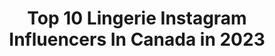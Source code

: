 ---
title: Top 10 Lingerie Instagram Influencers In Canada in 2023
description: >-
  Find top lingerie Instagram influencers in Canada in 2023. Most popular hashtags: #lingerie #model #photoshoot #blackandwhite.
platform: Instagram
hits: 54
text_top: See the top-rated Instagram accounts on inBeat.
text_bottom: inBeat has 54 Instagram influencers like this in Canada for you to pitch.
profiles:
  - username: "katejensenphoto"
    fullname: >-
      lifestyle/boudoir photographer
    bio: >-
      she/her live through your art ✨ girl gang 🤟 @katejensenintimates luxury lingerie @k2intimates
    location: "Canada"
    followers: 8793
    engagement: 393
    commentsToLikes: 0.116697
    id: ck0w335mjrdc80i19vljr5sa1
    verified: false
    hashtags: "#personalbranding, #edmontonbrandingphotographer, #branding, #yegbrandingphotographer"
  - username: "amandafudgy"
    fullname: >-
      Amanda Fudge
    bio: >-
      Canadian model / dancer @stockingsbysasha Check out my lingerie page 😘
    location: "Canada"
    followers: 86055
    engagement: 115
    commentsToLikes: 0.024793
    id: ck5hgt27c4lwg0i11ck6bgpi4
    verified: false
    hashtags: "#lingerie, #space, #yeg, #cheshercat"
  - username: "sofiacretaro"
    fullname: >-
      𝖘 🍓 𝖋 𝖎 𝖆
    bio: >-
      MIAMI- @cgmmodels NEW YORK- @jagmodels CANADA- @dulcedomodels 📍
    location: "Canada"
    followers: 21541
    engagement: 391
    commentsToLikes: 0.108224
    id: ck5c4j1yb1gia0i111b8xxlay
    verified: false
    hashtags: "#toronto, #dermlogica, #lacebralette, #miami"
  - username: "fernandolandinofficial"
    fullname: >-
      Fernando Landin
    bio: >-
      #Photographer #Fotógrafo #Photographe 📸 DM me for Prints / Rates / Info 📩 Available Worldwide ✈
    location: "Canada"
    followers: 25841
    engagement: 301
    commentsToLikes: 0.036860
    id: ck15pv3kzzrza0i19b2vdvlnu
    verified: false
    hashtags: "#canadiangirls, #blancoynegro, #blackandwhitephotos, #mycalvins"
  - username: "morgankriz"
    fullname: >-
      Morgyy
    bio: >-
      Toronto & Florida Ciotti Models - Toronto - M/A Primo Models - Hong Kong Cosmopolitan Models - Japan
    location: "Canada"
    followers: 48858
    engagement: 415
    commentsToLikes: 0.013659
    id: ck5cal4wfdm7k0i11krjrtt5w
    verified: false
    hashtags: "#myloungelife, #loungegirl, #lingerie, #breastcancerawareness"
  - username: "krystellelacroix"
    fullname: >-
      Krystelle Lacroix Fitness
    bio: >-
      💊@believesupplements ✨@medicoesthetiquesj 💋I’m cute on IG and spicy on Onlyfans🔞⬇️ 📸Model 💪🏻Fitness lover 👠Fashion ✉️DM for collab 🔥TO SEE MORE:
    location: "Canada"
    followers: 356244
    engagement: 268
    commentsToLikes: 0.023688
    id: ck5hgq9bl464q0i11tjn5tcv2
    verified: false
    hashtags: "#matchinglingerie, #wetlookbodysuit, #redlips, #blond"
  - username: "yee_carly"
    fullname: >-
      Carly Yee
    bio: >-
      Vancouver, BC • • • • • 𝑺𝒊𝒏𝒄𝒆𝒓𝒆𝒍𝒚 𝒚𝒐𝒖𝒓𝒔 𝒕𝒓𝒖𝒍𝒚, 𝑪𝒂𝒓𝒍𝒔 🤍
    location: "Canada"
    followers: 39022
    engagement: 308
    commentsToLikes: 0.039161
    id: ck6to5zfccaio0j71fi1speuh
    verified: false
    hashtags: "#photography, #portaitmood, #vancouver, #bikini"
  - username: "kiley_langille"
    fullname: >-
      K I L E Y
    bio: >-
      ♡ Toronto ♡ Actress / Model / Casting Director / business marketing ♡ Tall Girl ♡ Exploring and Adventures ♡ email me for collabs
    location: "Canada"
    followers: 23332
    engagement: 542
    commentsToLikes: 0.054287
    id: ck8t0sqxzt62c0j789vh5w83h
    verified: false
    hashtags: "#wabde, #selflove, #beautiful, #actress"
  - username: "inked.barbie"
    fullname: >-
      𝐈𝐧𝐤𝐞𝐝 𝐁𝐚𝐫𝐛𝐢𝐞
    bio: >-
      Owner of @agsupply_ DJ / MODEL / ACTRESS Barmaids TV reality show season 2 @summummagazine DreamTeam 2023 Booking: anngael.lusignan7@hotmail.com
    location: "Canada"
    followers: 66680
    engagement: 174
    commentsToLikes: 0.034421
    id: ck601sohkg3p00i14so4muyla
    verified: false
    hashtags: "#tattoo, #photo, #ink, #model"
  - username: "tinyteresab"
    fullname: >-
      Teresa Bond
    bio: >-
      Back up account @tinyteresastoes 🇨🇦BC, Canada 👵🏻44 | 👧🏻Tiny 4'9.5" 🤓Accountant 🇫🇮Finnish/🇮🇪Irish Twitter - tinyteresab
    location: "Canada"
    followers: 386562
    engagement: 159
    commentsToLikes: 0.021113
    id: ck5zuy8rf393j0i14pjejn4mq
    verified: false
    hashtags: "#lingerie, #tgif, #2020, #tinyteresab"
---